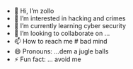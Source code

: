 - 👋 Hi, I’m zollo
- 👀 I’m interested in hacking and crimes
- 🌱 I’m currently learning cyber security
- 💞️ I’m looking to collaborate on ...
- 📫 How to reach me # bad mind 
- 😄 Pronouns: ...dem a jugle balls
- ⚡ Fun fact: ... avoid me

<!---
louiszollo/louiszollo is a ✨ special ✨ repository because its `README.md` (this file) appears on your GitHub profile.
You can click the Preview link to take a look at your changes.
--->
